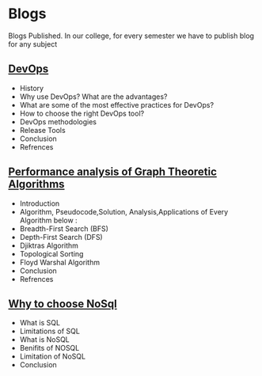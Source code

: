 # Blogs
Blogs Published. In our college, for every semester we have to publish blog for any subject

## [DevOps](https://bhargav-pawar18.medium.com/devops-bdd08153ba9b)

 
  * History
  * Why use DevOps? What are the advantages?
  * What are some of the most effective practices for DevOps?<br>
  * How to choose the right DevOps tool?
  * DevOps methodologies <br>
  * Release Tools 
  * Conclusion<br> 
  * Refrences<br>
 

## [Performance analysis of Graph Theoretic Algorithms](https://shyamvilaskawale.medium.com/performance-analysis-of-graph-theoretic-algorithms-84a4230da46f)

* Introduction
* Algorithm, Pseudocode,Solution, Analysis,Applications  of Every Algorithm below : 
* Breadth-First Search (BFS)
* Depth-First Search (DFS)
* Djiktras Algorithm
* Topological Sorting
* Floyd Warshal Algorithm
* Conclusion
* Refrences

## [Why to choose NoSql](https://whytochosenosql.blogspot.com/)

* What is SQL
* Limitations of SQL
* What is NoSQL
* Benifits of NOSQL
* Limitation of NoSQL
* Conclusion
